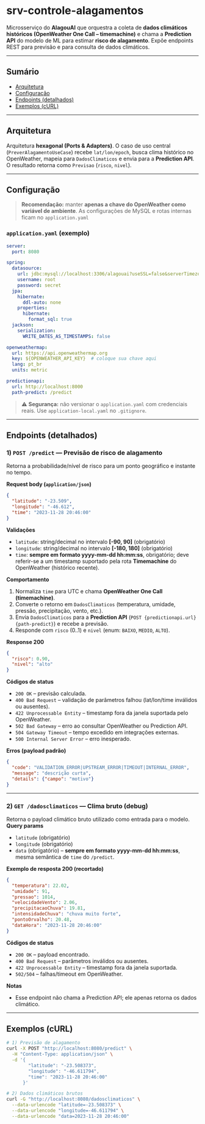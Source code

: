 # srv-controle-alagamentos

Microsserviço do **AlagouAI** que orquestra a coleta de **dados climáticos históricos (OpenWeather One Call – timemachine)** e chama a **Prediction API** do modelo de ML para estimar **risco de alagamento**. Expõe endpoints REST para previsão e para consulta de dados climáticos.

---

## Sumário
- [Arquitetura](#arquitetura)
- [Configuração](#configuração)
- [Endpoints (detalhados)](#endpoints-detalhados)
- [Exemplos (cURL)](#exemplos-curl)

---

## Arquitetura
Arquitetura **hexagonal (Ports & Adapters)**. O caso de uso central (`PreverAlagamentoUseCase`) recebe `lat/lon/epoch`, busca clima histórico no OpenWeather, mapeia para `DadosClimaticos` e envia para a **Prediction API**. O resultado retorna como `Previsao` (`risco`, `nivel`).

---

## Configuração
> **Recomendação:** manter **apenas a chave do OpenWeather como variável de ambiente**. As configurações de MySQL e rotas internas ficam no `application.yaml` 


### `application.yaml` (exemplo)
```yaml
server:
  port: 8080

spring:
  datasource:
    url: jdbc:mysql://localhost:3306/alagouai?useSSL=false&serverTimezone=UTC
    username: root
    password: secret
  jpa:
    hibernate:
      ddl-auto: none  
    properties:
      hibernate:
        format_sql: true
  jackson:
    serialization:
      WRITE_DATES_AS_TIMESTAMPS: false

openweathermap:
  url: https://api.openweathermap.org
  key: ${OPENWEATHER_API_KEY}  # coloque sua chave aqui
  lang: pt_br
  units: metric

predictionapi:
  url: http://localhost:8000
  path-predict: /predict
```

> ⚠️ **Segurança:** não versionar o `application.yaml` com credenciais reais. Use `application-local.yaml` no `.gitignore`.

---

## Endpoints (detalhados)

### 1) `POST /predict` — Previsão de risco de alagamento
Retorna a probabilidade/nível de risco para um ponto geográfico e instante no tempo.

**Request body (`application/json`)**
```json
{
  "latitude": "-23.509",
  "longitude": "-46.612",
  "time": "2023-11-28 20:46:00"
}
```

**Validações**
- `latitude`: string/decimal no intervalo **[-90, 90]** (obrigatório)
- `longitude`: string/decimal no intervalo **[-180, 180]** (obrigatório)
- `time`: **sempre em formato yyyy-mm-dd hh:mm:ss**, obrigatório; deve referir-se a um timestamp suportado pela rota **Timemachine** do OpenWeather (histórico recente).

**Comportamento**
1. Normaliza `time` para UTC e chama **OpenWeather One Call (timemachine)**.
2. Converte o retorno em `DadosClimaticos` (temperatura, umidade, pressão, precipitação, vento, etc.).
3. Envia `DadosClimaticos` para a **Prediction API** (`POST {predictionapi.url}{path-predict}`) e recebe a previsão.
4. Responde com `risco` (0..1) e `nivel` (enum: `BAIXO`, `MEDIO`, `ALTO`).

**Response 200**
```json
{
  "risco": 0.90,
  "nivel": "alto"
}
```

**Códigos de status**
- `200 OK` – previsão calculada.
- `400 Bad Request` – validação de parâmetros falhou (lat/lon/time inválidos ou ausentes).
- `422 Unprocessable Entity` – timestamp fora da janela suportada pelo OpenWeather.
- `502 Bad Gateway` – erro ao consultar OpenWeather ou Prediction API.
- `504 Gateway Timeout` – tempo excedido em integrações externas.
- `500 Internal Server Error` – erro inesperado.

**Erros (payload padrão)**
```json
{
  "code": "VALIDATION_ERROR|UPSTREAM_ERROR|TIMEOUT|INTERNAL_ERROR",
  "message": "descrição curta",
  "details": {"campo": "motivo"}
}
```


---

### 2) `GET /dadosclimaticos` — Clima bruto (debug)
Retorna o payload climático bruto utilizado como entrada para o modelo.
**Query params**
- `latitude` (obrigatório)
- `longitude` (obrigatório)
- `data` (obrigatório) – **sempre em formato yyyy-mm-dd hh:mm:ss**, mesma semântica de `time` do `/predict`.

**Exemplo de resposta 200 (recortado)**
```json
{
  "temperatura": 22.02,
  "umidade": 91,
  "pressao": 1014,
  "velocidadeVento": 2.06,
  "precipitacaoChuva": 19.81,
  "intensidadeChuva": "chuva muito forte",
  "pontoOrvalho": 20.48,
  "dataHora": "2023-11-28 20:46:00"
}
```

**Códigos de status**
- `200 OK` – payload encontrado.
- `400 Bad Request` – parâmetros inválidos ou ausentes.
- `422 Unprocessable Entity` – timestamp fora da janela suportada.
- `502/504` – falhas/timeout em OpenWeather.

**Notas**
- Esse endpoint não chama a Prediction API; ele apenas retorna os dados climático.

---

## Exemplos (cURL)
```bash
# 1) Previsão de alagamento
curl -X POST "http://localhost:8080/predict" \
  -H "Content-Type: application/json" \
  -d '{
        "latitude": "-23.508373",
        "longitude": "-46.611794",
        "time": "2023-11-28 20:46:00"
      }'

# 2) Dados climáticos brutos
curl -G "http://localhost:8080/dadosclimaticos" \
  --data-urlencode "latitude=-23.508373" \
  --data-urlencode "longitude=-46.611794" \
  --data-urlencode "data=2023-11-28 20:46:00"
```

